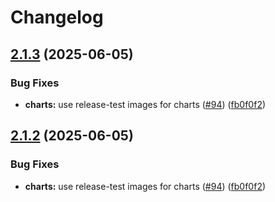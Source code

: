 # Changelog

## [2.1.3](https://github.com/astriaorg/astria-release-test/compare/evm-rollup-v2.1.2...evm-rollup-v2.1.3) (2025-06-05)


### Bug Fixes

* **charts:** use release-test images for charts ([#94](https://github.com/astriaorg/astria-release-test/issues/94)) ([fb0f0f2](https://github.com/astriaorg/astria-release-test/commit/fb0f0f279282a7b5049e2a161f3a299782aa8e2f))

## [2.1.2](https://github.com/astriaorg/astria-release-test/compare/evm-rollup-v2.1.1...evm-rollup-v2.1.2) (2025-06-05)


### Bug Fixes

* **charts:** use release-test images for charts ([#94](https://github.com/astriaorg/astria-release-test/issues/94)) ([fb0f0f2](https://github.com/astriaorg/astria-release-test/commit/fb0f0f279282a7b5049e2a161f3a299782aa8e2f))

